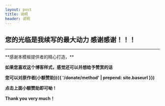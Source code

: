 ```yaml
---
layout: post
title: 说明
header: 说明
---
```

您的光临是我续写的最大动力  感谢感谢！！！
--------------------------------------
<hr>
**感谢本模板提供者的精心打造，**

**如果您喜欢这个博客样式，感觉还可以并想给予赞赏的话**

**您可以对原作者[小额赞助]({{ '/donate/method' | prepend: site.baseurl }})**

**点击上面小额赞助即可呦！**

**Thank you very much！**


<br>
<br>

